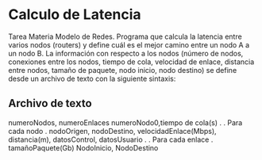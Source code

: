 # Calculo de Latencia
Tarea Materia Modelo de Redes. Programa que calcula la latencia entre varios nodos (routers) y define cuál es el mejor camino entre un nodo A a un nodo B. 
La información con respecto a los nodos (número de nodos, conexiones entre los nodos, tiempo de cola, velocidad de enlace, distancia entre nodos, tamaño de paquete, nodo inicio, nodo destino) se define desde un archivo de texto con la siguiente sintaxis:

## Archivo de texto
numeroNodos, numeroEnlaces
numeroNodo0,tiempo de cola(s)
  .
  . Para cada nodo
  .
nodoOrigen, nodoDestino, velocidadEnlace(Mbps), distancia(m), datosControl, datosUsuario
  . 
  . Para cada enlace
  .
tamañoPaquete(Gb)
NodoInicio, NodoDestino
